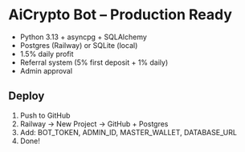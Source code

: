 # AiCrypto Bot – Production Ready

- Python 3.13 + asyncpg + SQLAlchemy
- Postgres (Railway) or SQLite (local)
- 1.5% daily profit
- Referral system (5% first deposit + 1% daily)
- Admin approval

## Deploy
1. Push to GitHub
2. Railway → New Project → GitHub + Postgres
3. Add: BOT_TOKEN, ADMIN_ID, MASTER_WALLET, DATABASE_URL
4. Done!
